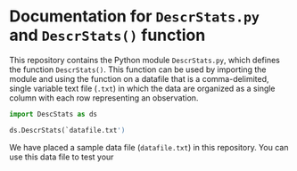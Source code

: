 # Documentation for `DescrStats.py` and `DescrStats()` function

This repository contains the Python module `DescrStats.py`, which defines the
  function `DescrStats()`. This function can be used by importing the module
  and using the function on a datafile that is a comma-delimited, single
  variable text file (`.txt`) in which the data are organized as a single
  column with each row representing an observation.

```python
import DescStats as ds

ds.DescrStats(`datafile.txt')
```

We have placed a sample data file (`datafile.txt`) in this repository. You can use
this data file to test your